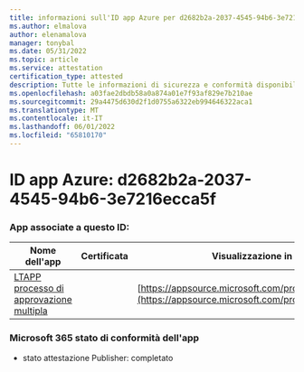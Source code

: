 ```yaml
---
title: informazioni sull'ID app Azure per d2682b2a-2037-4545-94b6-3e7216ecca5f
ms.author: elmalova
author: elenamalova
manager: tonybal
ms.date: 05/31/2022
ms.topic: article
ms.service: attestation
certification_type: attested
description: Tutte le informazioni di sicurezza e conformità disponibili per d2682b2a-2037-4545-94b6-3e7216ecca5f.
ms.openlocfilehash: a03fae2dbdb58a0a874a01e7f93af829e7b210ae
ms.sourcegitcommit: 29a4475d630d2f1d0755a6322eb994646322aca1
ms.translationtype: MT
ms.contentlocale: it-IT
ms.lasthandoff: 06/01/2022
ms.locfileid: "65810170"
---
```

# <a name="azure-app-id-d2682b2a-2037-4545-94b6-3e7216ecca5f"></a>ID app Azure: d2682b2a-2037-4545-94b6-3e7216ecca5f


### <a name="apps-associated-with-this-id"></a>App associate a questo ID:
| **Nome dell'app** | **Certificata** | **Visualizzazione in AppSource** |
|--------------|---------------|-----------------------|
| [LTAPP processo di approvazione multipla](../forward/WA200003188.md) |  | [https://appsource.microsoft.com/product/office/WA200003188](https://appsource.microsoft.com/product/office/WA200003188) |

### <a name="microsoft-365-app-compliance-status"></a>Microsoft 365 stato di conformità dell'app
- stato attestazione Publisher: completato

